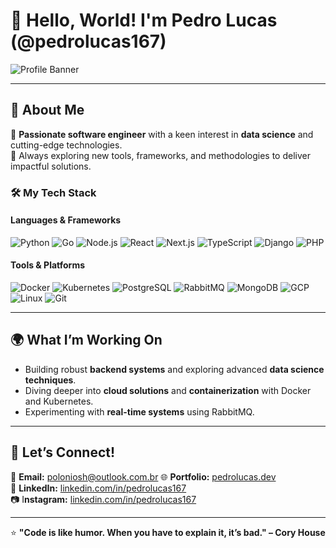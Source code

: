 # 👋 Hello, World! I'm Pedro Lucas (@pedrolucas167)

![Profile Banner](https://via.placeholder.com/1000x250.png?text=Welcome+to+My+GitHub+Profile)

---

## 🌟 About Me
🎯 **Passionate software engineer** with a keen interest in **data science** and cutting-edge technologies.  
🚀 Always exploring new tools, frameworks, and methodologies to deliver impactful solutions.  

### 🛠️ My Tech Stack
#### **Languages & Frameworks**
![Python](https://img.shields.io/badge/Python-3776AB?style=for-the-badge&logo=python&logoColor=white)
![Go](https://img.shields.io/badge/Go-00ADD8?style=for-the-badge&logo=go&logoColor=white)
![Node.js](https://img.shields.io/badge/Node.js-339933?style=for-the-badge&logo=nodedotjs&logoColor=white)
![React](https://img.shields.io/badge/React-61DAFB?style=for-the-badge&logo=react&logoColor=black)
![Next.js](https://img.shields.io/badge/Next.js-000000?style=for-the-badge&logo=nextdotjs&logoColor=white)
![TypeScript](https://img.shields.io/badge/TypeScript-3178C6?style=for-the-badge&logo=typescript&logoColor=white)
![Django](https://img.shields.io/badge/Django-092E20?style=for-the-badge&logo=django&logoColor=white)
![PHP](https://img.shields.io/badge/PHP-777BB4?style=for-the-badge&logo=php&logoColor=white)

#### **Tools & Platforms**
![Docker](https://img.shields.io/badge/Docker-2496ED?style=for-the-badge&logo=docker&logoColor=white)
![Kubernetes](https://img.shields.io/badge/Kubernetes-326CE5?style=for-the-badge&logo=kubernetes&logoColor=white)
![PostgreSQL](https://img.shields.io/badge/PostgreSQL-4169E1?style=for-the-badge&logo=postgresql&logoColor=white)
![RabbitMQ](https://img.shields.io/badge/RabbitMQ-FF6600?style=for-the-badge&logo=rabbitmq&logoColor=white)
![MongoDB](https://img.shields.io/badge/MongoDB-47A248?style=for-the-badge&logo=mongodb&logoColor=white)
![GCP](https://img.shields.io/badge/GCP-4285F4?style=for-the-badge&logo=googlecloud&logoColor=white)
![Linux](https://img.shields.io/badge/Linux-FCC624?style=for-the-badge&logo=linux&logoColor=black)
![Git](https://img.shields.io/badge/Git-F05032?style=for-the-badge&logo=git&logoColor=white)

---

## 🌍 What I’m Working On
- Building robust **backend systems** and exploring advanced **data science techniques**.  
- Diving deeper into **cloud solutions** and **containerization** with Docker and Kubernetes.  
- Experimenting with **real-time systems** using RabbitMQ.  

---

## 💬 Let’s Connect!

📧 **Email:** poloniosh@outlook.com.br 
🌐 **Portfolio:**     [pedrolucas.dev](https://pedrolucas.dev)  
💼 **LinkedIn:**     [linkedin.com/in/pedrolucas167](https://linkedin.com/in/pedrolucas167)  
📷  I**nstagram:** [linkedin.com/in/pedrolucas167](https://www.instagram.com/pedro.lucas.marques/)                               


---

⭐ **"Code is like humor. When you have to explain it, it’s bad." – Cory House**
